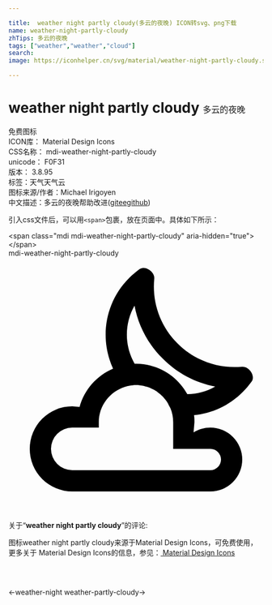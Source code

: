 ```yaml
---

title:  weather night partly cloudy(多云的夜晚) ICON转svg、png下载
name: weather-night-partly-cloudy
zhTips: 多云的夜晚
tags: ["weather","weather","cloud"]
search: 
image: https://iconhelper.cn/svg/material/weather-night-partly-cloudy.svg

---
```


# weather night partly cloudy  <small style="font-size: 60%;font-weight: 100">多云的夜晚</small>


<div class="detail-page">
<p>
<span><span class="badge-success badge">免费图标</span> </span>
<br/>
<span>
ICON库：
<span class="badge-secondary badge">Material Design Icons</span> 
</span>
<br/>
<span>
CSS名称：
<span class="badge-secondary badge">mdi-weather-night-partly-cloudy</span> 
</span>
<br/>
<span>
unicode：
<span class="badge-secondary badge">F0F31</span> 
<copy-btn content='F0F31' btn-title=""></copy-btn>
<copy-btn :content='String.fromCodePoint(parseInt("F0F31", 16))' btn-title="复制U"></copy-btn>
</span>
<br/>
<span>
版本：
<span class="badge-secondary badge">3.8.95</span> 
</span><br/><span>标签：<span class="badge-light badge"><router-link to="/tags/weather.html">天气</router-link></span><span class="badge-light badge"><router-link to="/tags/weather.html">天气</router-link></span><span class="badge-light badge"><router-link to="/tags/cloud.html">云</router-link></span></span>
<br/>
<span>图标来源/作者：<span class="badge-light badge">Michael Irigoyen</span></span> 
<br/>
<span class="zh-detail">中文描述：<span class="badge-primary badge">多云的夜晚</span><span class="help-link"><span>帮助改进</span>(<a href="https://gitee.com/liuwave/icon-helper/edit/master/json/material/weather-night-partly-cloudy.json" target="_blank" rel="noopener noreferrer">gitee</a><a href="https://github.com/liuwave/icon-helper/edit/master/json/material/weather-night-partly-cloudy.json" target="_blank" rel="noopener noreferrer">github</a></span>)</span><br/>
</p>
</div>
<div class="alert alert-dark">
  <i class="mdi mdi-weather-night-partly-cloudy mdi-48px"></i>
  <i class="mdi mdi-weather-night-partly-cloudy mdi-36px"></i>
  <i class="mdi mdi-weather-night-partly-cloudy mdi-24px"></i>
  <i class="mdi mdi-weather-night-partly-cloudy mdi-18px"></i>
</div>
<div>
  <p>引入css文件后，可以用<code>&lt;span&gt;</code>包裹，放在页面中。具体如下所示：    
  </p>
  <div class="alert alert-primary" style="font-size: 14px">
    &lt;span class="mdi mdi-weather-night-partly-cloudy" aria-hidden="true"&gt;&lt;/span&gt;
    <copy-btn content='<span class="mdi mdi-weather-night-partly-cloudy" aria-hidden="true"></span>'></copy-btn>
  </div>
  <div class="alert alert-secondary">
    <i class="mdi mdi-weather-night-partly-cloudy"
    style="font-size: 24px"
    aria-hidden="true"></i> mdi-weather-night-partly-cloudy
    <copy-btn content="mdi-weather-night-partly-cloudy" btn-title="复制图标名称"></copy-btn>
  </div>
</div>
<div id="svg" class="svg-wrap">
<svg xmlns="http://www.w3.org/2000/svg" viewBox="0 0 24 24"><path d="M22,10.28C21.74,10.3 21.5,10.31 21.26,10.31C19.32,10.31 17.39,9.57 15.91,8.09C14.25,6.44 13.5,4.19 13.72,2C13.77,1.53 13.22,1 12.71,1C12.57,1 12.44,1.04 12.32,1.12C12,1.36 11.66,1.64 11.36,1.94C9.05,4.24 8.55,7.66 9.84,10.46C8.31,11.11 7.13,12.43 6.69,14.06L6,14A4,4 0 0,0 2,18A4,4 0 0,0 6,22H19A3,3 0 0,0 22,19A3,3 0 0,0 19,16C18.42,16 17.88,16.16 17.42,16.45L17.5,15.5C17.5,15.28 17.5,15.05 17.46,14.83C19.14,14.67 20.77,13.94 22.06,12.64C22.38,12.34 22.64,12 22.88,11.68C23.27,11.13 22.65,10.28 22.04,10.28M19,18A1,1 0 0,1 20,19A1,1 0 0,1 19,20H6A2,2 0 0,1 4,18A2,2 0 0,1 6,16H8.5V15.5C8.5,13.94 9.53,12.64 10.94,12.18C11.1,12.13 11.26,12.09 11.43,12.06C11.61,12.03 11.8,12 12,12C12.23,12 12.45,12.03 12.66,12.07C12.73,12.08 12.8,12.1 12.87,12.13C13,12.16 13.15,12.2 13.28,12.25C13.36,12.28 13.44,12.32 13.5,12.36C13.63,12.41 13.74,12.47 13.84,12.54C13.92,12.59 14,12.64 14.07,12.7C14.17,12.77 14.25,12.84 14.34,12.92C14.41,13 14.5,13.05 14.55,13.12C14.63,13.2 14.69,13.29 14.76,13.37C14.82,13.45 14.89,13.53 14.94,13.62C15,13.71 15.04,13.8 15.09,13.9C15.14,14 15.2,14.08 15.24,14.18C15.41,14.59 15.5,15.03 15.5,15.5V18M16.83,12.86C15.9,11.16 14.08,10 12,10H11.87C11.41,9.19 11.14,8.26 11.14,7.29C11.14,6.31 11.39,5.37 11.86,4.55C12.21,6.41 13.12,8.14 14.5,9.5C15.86,10.88 17.58,11.79 19.45,12.14C18.66,12.6 17.76,12.84 16.83,12.86Z" /></svg>
</div>
<detail full-name='mdi-weather-night-partly-cloudy'></detail>
<div class="icon-detail__container">
<p>关于“<b>weather night partly cloudy</b>”的评论:</p>
</div>
<Vssue title="关于“weather night partly cloudy”的评论" />    
<div><p>图标weather night partly cloudy来源于Material Design Icons，可免费使用，更多关于 Material Design Icons的信息，参见：<a target="_blank" href="https://iconhelper.cn/material.html"> Material Design Icons</a>
</p></div>

<div style="padding:2rem 0 " class="page-nav"><p class="inner"><span class="prev">←<router-link to="/icon/weather-night.html">weather-night</router-link></span> <span class="next"><router-link to="/icon/weather-partly-cloudy.html">weather-partly-cloudy</router-link>→</span></p></div>


